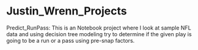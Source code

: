# Justin_Wrenn_Projects
Predict_RunPass: This is an Notebook project where I look at sample NFL data and using decision tree modeling try to determine if the given play is going to be a run or a pass using pre-snap factors. 
